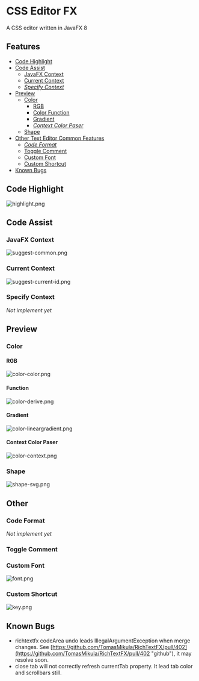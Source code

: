 # CSS Editor FX #

A CSS editor written in JavaFX 8

## Features ##
- [Code Highlight](#code-highlight)
- [Code Assist](#code-assist)
	- [JavaFX Context](#javafx-context)
	- [Current Context](#current-context)
	- *[Specify Context](#specify-context)*
- [Preview](#preview)
	- [Color](#color)
		- [RGB](#rgb)
		- [Color Function](#function)
		- [Gradient](#gradient)
		- *[Context Color Paser](#context-color-paser)*
	- [Shape](#shape)
- [Other Text Editor Common Features](#other)
	- *[Code Format](#code-format)*
	- [Toggle Comment](#toggle-comment)
	- [Custom Font](#custom-font)
	- [Custom Shortcut](#custom-shortcut)
- [Known Bugs](#known-bugs)

## Code Highlight ##
![highlight.png](readme/highlight.png)

## Code Assist ##
### JavaFX Context ###
![suggest-common.png](readme/suggest-common.png)
### Current Context ###
![suggest-current-id.png](readme/suggest-current-id.png)
### Specify Context ###
*Not implement yet*

## Preview ##
### Color ###
#### RGB ####
![color-color.png](readme/color-color.png)
#### Function ####
![color-derive.png](readme/color-derive.png)
#### Gradient ####
![color-lineargradient.png](readme/color-lineargradient.png)
#### Context Color Paser ####
![color-context.png](readme/color-context.png)
### Shape ###
![shape-svg.png](readme/shape-svg.png)

## Other ##
### Code Format ###
*Not implement yet*
### Toggle Comment ###

### Custom Font ###
![font.png](readme/font.png)
### Custom Shortcut ###
![key.png](readme/key.png)

## Known Bugs ##
- richtextfx codeArea undo leads IllegalArgumentException when merge changes. See [https://github.com/TomasMikula/RichTextFX/pull/402](https://github.com/TomasMikula/RichTextFX/pull/402 "github"), it may resolve soon.
- close tab will not correctly refresh currentTab property. It lead tab color and scrollbars still.